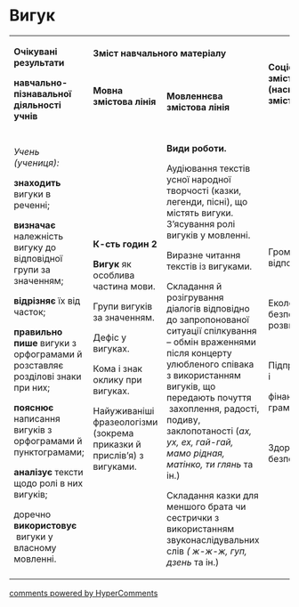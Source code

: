 <div id="hypercomments_widget" class="js-hypercomments-widget invisible"></div>

# Вигук    

<table>
<tbody>
<tr>
<td rowspan="2">
<p><strong>Очікувані результати</strong></p>
<p><strong>навчально-пізнавальної діяльності учнів</strong></p>
</td>
<td colspan="2">
<p><strong>Зміст навчального матеріалу</strong></p>
</td>
<td rowspan="2">
<p><strong>Соціокультурна змістова лінія (наскрізні змістові лінії)</strong></p>
</td>
<td rowspan="2">
<p><strong>Діяльнісна змістова лінія (компетентності)</strong></p>
</td>
</tr>
<tr>
<td>
<p><strong>Мовна змістова лінія &nbsp;</strong></p>
</td>
<td>
<p><strong>Мовленнєва змістова лінія </strong></p>
</td>
</tr>
<tr>
<td>
<p><em><span>Учень (учениця):</span></em></p>
<p><strong>знаходить </strong><span>вигуки в реченні; </span></p>
<p><strong>визначає</strong><span> належність вигуку до відповідної групи за значенням;</span></p>
<p><strong>відрізняє </strong><span>їх від часток; </span></p>
<p><strong>правильно пише</strong><span> вигуки з орфограмами й розставляє розділові знаки при них;</span></p>
<p><strong>пояснює </strong><span>написання вигуків з орфограмами й пунктограмами; </span></p>
<p><strong>аналізує </strong><span>тексти щодо ролі в них вигуків; </span></p>
<p><span>доречно </span><strong>використовує </strong><span>&nbsp;вигуки у власному мовленні.</span></p>
</td>
<td>
<p><strong>К-сть годин 2</strong></p>
<p><strong>Вигук </strong><span>як особлива частина мови. </span></p>
<p><span>Групи вигуків за значенням.</span></p>
<p><span>Дефіс у вигуках. </span></p>
<p><span>Кома і знак оклику при вигуках.</span></p>
<p><span>Найуживаніші фразеологізми (зокрема приказки й прислів&rsquo;я) з вигуками.</span></p>
</td>
<td>
<p><strong>Види роботи. </strong></p>
<p><span>Аудіювання текстів усної народної творчості (казки, легенди, пісні), що містять вигуки. З&rsquo;ясування ролі вигуків у мовленні.</span></p>
<p><span>Виразне читання текстів із вигуками.</span></p>
<p><span>Складання й розігрування діалогів відповідно до запропонованої ситуації спілкування &ndash; обмін враженнями після концерту улюбленого співака з використанням вигуків, що передають почуття &nbsp;захоплення, радості, подиву, заклопотаності (</span><em><span>ах, ух, ех, гай-гай, мамо рідная, матінко, ти глянь </span></em><span>та ін.)</span></p>
<p><span>Складання казки для меншого брата чи сестрички з використанням звуконаслідувальних слів </span><em><span>( ж-ж-ж, гуп, дзень </span></em><span>та ін.)</span></p>
</td>
<td>
<p><span>Громадянська відповідальність </span></p>
<br />
<p><span>Екологічна безпека і сталий розвиток </span></p>
<br />
<p><span>Підприємливість і</span></p>
<p><span>фінансова грамотність </span></p>
<br />
<p><span>Здоров&rsquo;я і безпека</span></p>
</td>
<td>
<p><strong>СДМ</strong></p>
<p><strong>СГК</strong></p>
<p><strong>ЗКК</strong></p>
<p><strong>УВВЖ</strong></p>
<p><strong>КПНТ</strong></p>
<p><strong>ПК</strong></p>
<p><strong>ЗЗК</strong></p>
<p><strong>ІКК</strong></p>
</td>
</tr>
</tbody>
</table>

<div class="js-hypercomments-container">
<a href="http://hypercomments.com" class="hc-link" title="comments widget">comments powered by HyperComments</a>
</div>